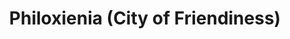 ---
pid: Ch464
title: Philoxienia (City of Friendiness)
location_transcription: City Hall
zipcode: '85304'
outside_phl: 'Glendale AZ '
neighborhood: 
age: '31'
age_range: 30-39
instagram: 
image_file_name: Ch_464.jpg
proposal_transcription: With the tensions of divide around the country. I do not feel
  that way in Philly. The people are so nice and welcoming. I am not from Philly and
  I feel welcome. I would like a monument to represent equality and a good humanity.
topic: Inclusivity,Unity
topic_summary: 0, 0
type: 
keywords_other: 
credit: Antonio Mora
image_labels: 
twitter: 
facebook: 
permalink: "/monuments/ch464/"
layout: item-page
---